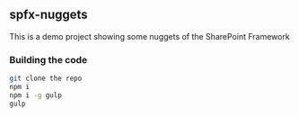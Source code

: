 ## spfx-nuggets

This is a demo project showing some nuggets of the SharePoint Framework

### Building the code

```bash
git clone the repo
npm i
npm i -g gulp
gulp
```

